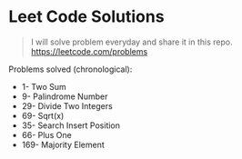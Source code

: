 # Leet Code Solutions

>I will solve problem everyday and share it in this repo.
https://leetcode.com/problems 

Problems solved (chronological):

- 1- Two Sum
- 9- Palindrome Number
- 29- Divide Two Integers
- 69- Sqrt(x)
- 35- Search Insert Position
- 66- Plus One
- 169- Majority Element